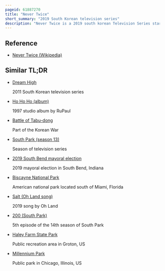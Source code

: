 ```yaml
---
pageid: 61887270
title: "Never Twice"
short_summary: "2019 South Korean television series"
description: "Never Twice is a 2019 south korean Television Series starring Park Se-Wan, Kwak Dong-Yeon, Youn Yuh-Jung, Oh Ji-Ho, Ye Ji-Won, Park Ah-In and Song Won-Seok. It aired on Mbc Tv from November 2, 2019 to March 7, 2020."
---
```


## Reference

- [Never Twice (Wikipedia)](https://en.wikipedia.org/?curid=61887270)

## Similar TL;DR

- [Dream High](/tldr/en/dream-high)

  2011 South Korean television series

- [Ho Ho Ho (album)](/tldr/en/ho-ho-ho-album)

  1997 studio album by RuPaul

- [Battle of Tabu-dong](/tldr/en/battle-of-tabu-dong)

  Part of the Korean War

- [South Park (season 13)](/tldr/en/south-park-season-13)

  Season of television series

- [2019 South Bend mayoral election](/tldr/en/2019-south-bend-mayoral-election)

  2019 mayoral election in South Bend, Indiana

- [Biscayne National Park](/tldr/en/biscayne-national-park)

  American national park located south of Miami, Florida

- [Salt (Oh Land song)](/tldr/en/salt-oh-land-song)

  2019 song by Oh Land

- [200 (South Park)](/tldr/en/200-south-park)

  5th episode of the 14th season of South Park

- [Haley Farm State Park](/tldr/en/haley-farm-state-park)

  Public recreation area in Groton, US

- [Millennium Park](/tldr/en/millennium-park)

  Public park in Chicago, Illinois, US
